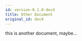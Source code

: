 ```yaml
---
id: version-0.1.0-doc4
title: Other Document
original_id: doc4
---
```


this is another document, maybe...
